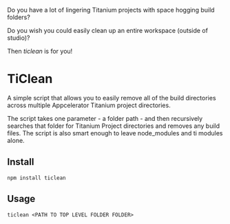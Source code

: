 
Do you have a lot of lingering Titanium projects with space hogging build folders?

Do you wish you could easily clean up an entire workspace (outside of studio)?

Then _ticlean_ is for you!

TiClean
=======

A simple script that allows you to easily remove all of the build directories across multiple Appcelerator Titanium project directories.

The script takes one parameter - a folder path - and then recursively searches that folder for Titanium Project directories and removes any build files. The script is also smart enough to leave node_modules and ti modules alone.


Install
-------

~~~
npm install ticlean
~~~

Usage
-----

~~~
ticlean <PATH TO TOP LEVEL FOLDER FOLDER>
~~~
